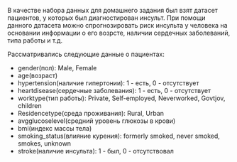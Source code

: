 В качестве набора данных для домашнего задания был взят датасет пациентов, у которых был диагностирован инсульт. При помощи данного датасета можно спрогнозировать риск инсульта у человека на основании информации о его возрсте, наличии сердечных заболеваний, типа работы и т.д.

Рассматривались следующие данные о пациентах: 
- gender(пол): Male, Female
- age(возраст)
- hypertension(наличие гипертонии): 1 - есть, 0 - отсутствует
- heartdisease(cердечные заболевания): 1 - есть, 0 - отсутствует
- worktype(тип работы): Private, Self-employed, Neverworked, Govtjov, children
- Residencetype(среда проживания): Rural, Urban
- avgglucoselevel(средний уровень глюкозы в крови)
- bmi(индекс массы тела)
- smoking_status(влияние курения): formerly smoked, never smoked, smokes, unknown
- stroke(наличие инсульта): 1 - был, 0 - отсутствовал

